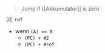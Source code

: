 > Jump if [[Akkumulator]] is zero

```asn
JZ ref
```

- wenn `(A) == 0`:
	- `(PC) + #2`
	- `(PC) + #ref`